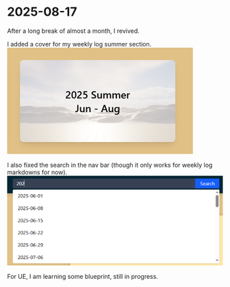 # 2025-08-17

After a long break of almost a month, I revived.

I added a cover for my weekly log summer section.
![](https://raw.githubusercontent.com/DavidCai1874/my-tech-art-station-assets-storage-01/main/20250816150904.png)

I also fixed the search in the nav bar (though it only works for weekly log markdowns for now).
![](https://raw.githubusercontent.com/DavidCai1874/my-tech-art-station-assets-storage-01/main/20250816151026.png)

For UE, I am learning some blueprint, still in progress.